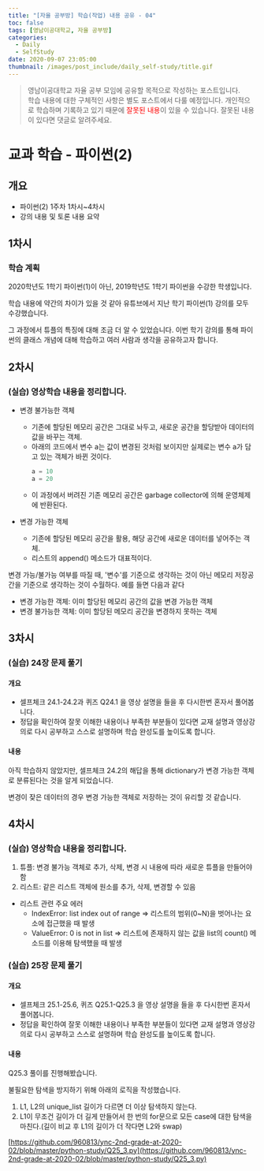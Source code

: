 ```yaml
---
title: "[자율 공부방] 학습(작업) 내용 공유 - 04"
toc: false
tags: [영남이공대학교, 자율 공부방]
categories:
  - Daily
  - SelfStudy
date: 2020-09-07 23:05:00
thumbnail: /images/post_include/daily_self-study/title.gif
---
```

> 영남이공대학교 자율 공부 모임에 공유할 목적으로 작성하는 포스트입니다.  
> 학습 내용에 대한 구체적인 사항은 별도 포스트에서 다룰 예정입니다.
> 개인적으로 학습하며 기록하고 있기 때문에 <font color='red'>잘못된 내용</font>이 있을 수 있습니다. 잘못된 내용이 있다면 댓글로 알려주세요.  

# 교과 학습 - 파이썬(2)
## 개요
* 파이썬(2) 1주차 1차시~4차시
* 강의 내용 및 토론 내용 요약
## 1차시
### 학습 계획
2020학년도 1학기 파이썬(1)이 아닌, 2019학년도 1학기 파이썬을 수강한 학생입니다. 

학습 내용에 약간의 차이가 있을 것 같아 유튜브에서 지난 학기 파이썬(1) 강의를 모두 수강했습니다.

그 과정에서 튜플의 특징에 대해 조금 더 알 수 있었습니다. 이번 학기 강의를 통해 파이썬의 클래스 개념에 대해 학습하고 여러 사람과 생각을 공유하고자 합니다.

## 2차시
### (실습) 영상학습 내용을 정리합니다.
* 변경 불가능한 객체
  * 기존에 할당된 메모리 공간은 그대로 놔두고, 새로운 공간을 할당받아 데이터의 값을 바꾸는 객체.
  * 아래의 코드에서 변수 a는 값이 변경된 것처럼 보이지만 실제로는 변수 a가 담고 있는 객체가 바뀐 것이다.
    ```python
    a = 10
    a = 20
    ``` 
  * 이 과정에서 버려진 기존 메모리 공간은 garbage collector에 의해 운영체제에 반환된다.

* 변경 가능한 객체
  * 기존에 할당된 메모리 공간을 활용, 해당 공간에 새로운 데이터를 넣어주는 객체.
  * 리스트의 append() 메소드가 대표적이다. 


변경 가능/불가능 여부를 따질 때, '변수'를 기준으로 생각하는 것이 아닌 메모리 저장공간을 기준으로 생각하는 것이 수월하다. 예를 들면 다음과 같다
  * 변경 가능한 객체: 이미 할당된 메모리 공간의 값을 변경 가능한 객체
  * 변경 불가능한 객체: 이미 할당된 메모리 공간을 변경하지 못하는 객체
  
## 3차시
### (실습) 24장 문제 풀기
#### 개요
* 셀프체크 24.1-24.2과 퀴즈 Q24.1 을 영상 설명을 들을 후 다시한번 혼자서 풀어봅니다.
* 정답을 확인하여 잘못 이해한 내용이나 부족한 부분들이 있다면 교재 설명과 영상강의로 다시 공부하고 스스로 설명하며 학습 완성도를 높이도록 합니다.

#### 내용
아직 학습하지 않았지만, 셀프체크 24.2의 해답을 통해 dictionary가 변경 가능한 객체로 분류된다는 것을 알게 되었습니다.

변경이 잦은 데이터의 경우 변경 가능한 객체로 저장하는 것이 유리할 것 같습니다.

## 4차시
### (실습) 영상학습 내용을 정리합니다.
1. 튜플: 변경 불가능 객체로 추가, 삭제, 변경 시 내용에 따라 새로운 튜플을 만들어야 함
2. 리스트: 같은 리스트 객체에 원소를 추가, 삭제, 변경할 수 있음

* 리스트 관련 주요 에러
  * IndexError: list index out of range => 리스트의 범위(0~N)을 벗어나는 요소에 접근했을 때 발생
  * ValueError: 0 is not in list => 리스트에 존재하지 않는 값을 list의 count() 메소드를 이용해 탐색했을 때 발생

### (실습) 25장 문제 풀기
#### 개요
* 셀프체크 25.1-25.6, 퀴즈 Q25.1-Q25.3 을 영상 설명을 들을 후 다시한번 혼자서 풀어봅니다.
* 정답을 확인하여 잘못 이해한 내용이나 부족한 부분들이 있다면 교재 설명과 영상강의로 다시 공부하고 스스로 설명하며 학습 완성도를 높이도록 합니다.

#### 내용
Q25.3 풀이를 진행해봤습니다.

불필요한 탐색을 방지하기 위해 아래의 로직을 작성했습니다.

1. L1, L2의 unique_list 길이가 다르면 더 이상 탐색하지 않는다.
2. L1이 무조건 길이가 더 길게 만들어서 한 번의 for문으로 모든 case에 대한 탐색을 마친다.(길이 비교 후 L1의 길이가 더 작다면 L2와 swap)

[https://github.com/960813/ync-2nd-grade-at-2020-02/blob/master/python-study/Q25_3.py](https://github.com/960813/ync-2nd-grade-at-2020-02/blob/master/python-study/Q25_3.py)